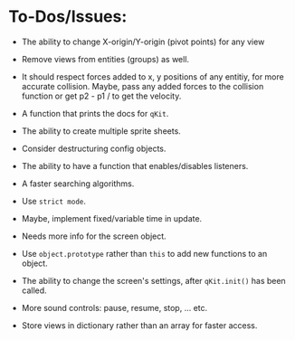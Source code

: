
# **To-Dos/Issues**:

- The ability to change X-origin/Y-origin (pivot points) for any view

- Remove views from entities (groups) as well.

- It should respect forces added to x, y positions of any entitiy, for more accurate collision. Maybe, pass any added forces to the collision function or get p2 - p1 / to get the velocity.

- A function that prints the docs for `qKit`.

- The ability to create multiple sprite sheets.

- Consider destructuring config objects.

- The ability to have a function that enables/disables listeners.

- A faster searching algorithms.

- Use ```strict mode```.

- Maybe, implement fixed/variable time in update.

- Needs more info for the screen object.

- Use ```object.prototype``` rather than ```this``` to add new functions to an object.

- The ability to change the screen's settings, after ```qKit.init()``` has been called.

- More sound controls: pause, resume, stop, ... etc.

- Store views in dictionary rather than an array for faster access.
